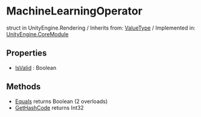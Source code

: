 # MachineLearningOperator
struct in UnityEngine.Rendering
 / Inherits from: <a href="https://docs.unity3d.com/6000.1/Documentation/ScriptReference/ValueType.html">ValueType</a> / Implemented in: <a href="https://docs.unity3d.com/6000.1/Documentation/ScriptReference/UnityEngine.CoreModule.html">UnityEngine.CoreModule</a>

## Properties
- <a href="https://docs.unity3d.com/6000.1/Documentation/ScriptReference/MachineLearningOperator-IsValid.html">IsValid</a> : Boolean

## Methods
- <a href="https://docs.unity3d.com/6000.1/Documentation/ScriptReference/MachineLearningOperator.Equals.html">Equals</a> returns Boolean (2 overloads)
- <a href="https://docs.unity3d.com/6000.1/Documentation/ScriptReference/MachineLearningOperator.GetHashCode.html">GetHashCode</a> returns Int32
